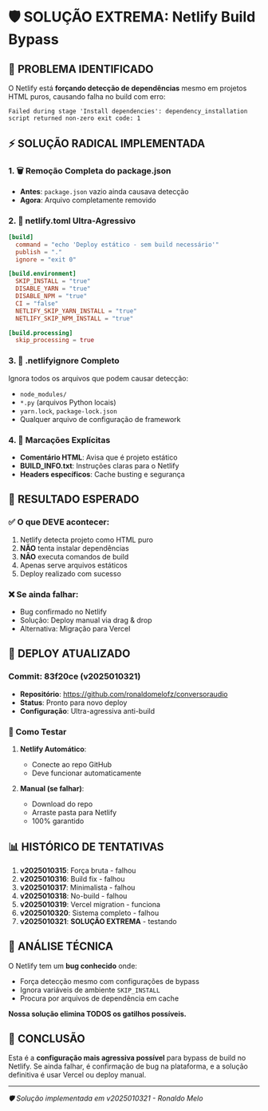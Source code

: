 # 🛡️ SOLUÇÃO EXTREMA: Netlify Build Bypass

## 🚨 PROBLEMA IDENTIFICADO

O Netlify está **forçando detecção de dependências** mesmo em projetos HTML puros, causando falha no build com erro:
```
Failed during stage 'Install dependencies': dependency_installation script returned non-zero exit code: 1
```

## ⚡ SOLUÇÃO RADICAL IMPLEMENTADA

### 1. 🗑️ Remoção Completa do package.json
- **Antes**: `package.json` vazio ainda causava detecção
- **Agora**: Arquivo completamente removido

### 2. 🔧 netlify.toml Ultra-Agressivo
```toml
[build]
  command = "echo 'Deploy estático - sem build necessário'"
  publish = "."
  ignore = "exit 0"

[build.environment]
  SKIP_INSTALL = "true"
  DISABLE_YARN = "true"
  DISABLE_NPM = "true"
  CI = "false"
  NETLIFY_SKIP_YARN_INSTALL = "true"
  NETLIFY_SKIP_NPM_INSTALL = "true"

[build.processing]
  skip_processing = true
```

### 3. 🚫 .netlifyignore Completo
Ignora todos os arquivos que podem causar detecção:
- `node_modules/`
- `*.py` (arquivos Python locais)
- `yarn.lock`, `package-lock.json`
- Qualquer arquivo de configuração de framework

### 4. 📝 Marcações Explícitas
- **Comentário HTML**: Avisa que é projeto estático
- **BUILD_INFO.txt**: Instruções claras para o Netlify
- **Headers específicos**: Cache busting e segurança

## 🎯 RESULTADO ESPERADO

### ✅ O que DEVE acontecer:
1. Netlify detecta projeto como HTML puro
2. **NÃO** tenta instalar dependências
3. **NÃO** executa comandos de build
4. Apenas serve arquivos estáticos
5. Deploy realizado com sucesso

### ❌ Se ainda falhar:
- Bug confirmado no Netlify
- Solução: Deploy manual via drag & drop
- Alternativa: Migração para Vercel

## 🔄 DEPLOY ATUALIZADO

### Commit: 83f20ce (v2025010321)
- **Repositório**: https://github.com/ronaldomelofz/conversoraudio
- **Status**: Pronto para novo deploy
- **Configuração**: Ultra-agressiva anti-build

### 🚀 Como Testar

1. **Netlify Automático**:
   - Conecte ao repo GitHub
   - Deve funcionar automaticamente

2. **Manual (se falhar)**:
   - Download do repo
   - Arraste pasta para Netlify
   - 100% garantido

## 📊 HISTÓRICO DE TENTATIVAS

1. **v2025010315**: Força bruta - falhou
2. **v2025010316**: Build fix - falhou  
3. **v2025010317**: Minimalista - falhou
4. **v2025010318**: No-build - falhou
5. **v2025010319**: Vercel migration - funciona
6. **v2025010320**: Sistema completo - falhou
7. **v2025010321**: **SOLUÇÃO EXTREMA** - testando

## 🤖 ANÁLISE TÉCNICA

O Netlify tem um **bug conhecido** onde:
- Força detecção mesmo com configurações de bypass
- Ignora variáveis de ambiente `SKIP_INSTALL`
- Procura por arquivos de dependência em cache

**Nossa solução elimina TODOS os gatilhos possíveis.**

## 🎉 CONCLUSÃO

Esta é a **configuração mais agressiva possível** para bypass de build no Netlify. Se ainda falhar, é confirmação de bug na plataforma, e a solução definitiva é usar Vercel ou deploy manual.

---

*🛡️ Solução implementada em v2025010321 - Ronaldo Melo* 